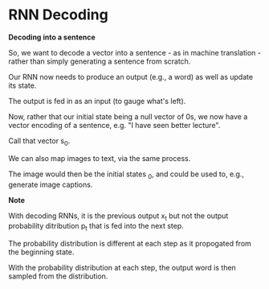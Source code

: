 # RNN Decoding

**Decoding into a sentence**

So, we want to decode a vector into a sentence - as in machine translation - rather than simply generating a sentence from scratch.

Our RNN now needs to produce an output (e.g., a word) as well as update its state.

The output is fed in as an input (to gauge what's left).

Now, rather that our initial state being a null vector of 0s, we now have a vector encoding of a sentence, e.g. "I have seen better lecture".

Call that vector s<sub>0</sub>.

We can also map images to text, via the same process.

The image would then be the initial states <sub>0</sub>, and could be used to, e.g., generate image captions.

**Note**

With decoding RNNs, it is the previous output x<sub>t</sub> but not the output probability ditribution p<sub>t</sub> that is fed into the next step.

The probability distribution is different at each step as it propogated from the beginning state.

With the probability distribution at each step, the output word is then sampled from the distribution.

